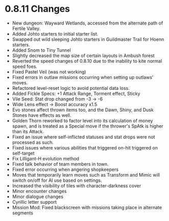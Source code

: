 # 0.8.11 Changes #

* New dungeon: Wayward Wetlands, accessed from the alternate path of Fertile Valley.
* Added Johto starters to initial starter list.
* Swapped out wild sleeping Johto starters in Guildmaster Trail for Hoenn starters.
* Added Snom to Tiny Tunnel
* Slightly decreased the map size of certain layouts in Ambush forest
* Reverted the speed changes of 0.8.10 due to the inability to kite normal speed foes.
* Fixed Pastel Veil (was not working)
* Fixed errors in outlaw missions occurring when setting up outlaws' moves.
* Refactored level-reset logic to avoid potential data loss.
* Added Fickle Specs: +1 Attack Range, Torment effect, Sticky
* Vile Seed: Stat drop changed from -3 -> -6
* Wide Lens effect -> Boost accuracy x1.5
* Evo stones affect thrown items too, and the Dawn, Shiny, and Dusk Stones have effects as well.
* Golden Thorn reworked to factor level into its calculation of money spawn, and is treated as a Special move if the thrower's SpAtk is higher than its Attack.
* Fixed an issue where self-inflicted statuses and stat drops were not processed as such.
* Fixed issues where various abilities that triggered on-hit triggered on self-target
* Fix Lilligant-H evolution method
* Fixed talk behavior of team members in town.
* Fixed error occurring when angering shopkeepers
* Moves that temporarily learn moves such as Transform and Mimic will switch on/off for AI use based on settings.
* Increased the visibility of tiles with character-darkness cover
* Minor encounter changes
* Minor dialogue changes
* Cyrillic letter support
* Mission Mod: Fixed blackscreen with missions taking place in alternate segments
